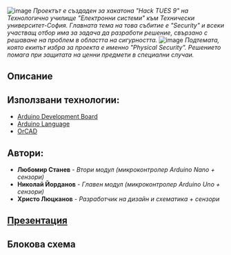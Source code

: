 ![image](https://user-images.githubusercontent.com/101354355/224065087-65db1566-a42a-48a1-afa1-ad5d291aa07f.png)
*Проектът е създаден за хакатона "Hack TUES 9" на Технологично училище "Електронни системи" към Технически университет-София. Главната тема на това събитие е "Security" и всеки участващ отбор има за задача да разработи решение, свързано с решаване на проблем в областта на сигурността.*
![image](https://user-images.githubusercontent.com/101354355/224068431-4e8081ef-f480-4075-bcc3-d183a3fe5d60.png)
*Подтемата, която екипът избра за проекта е именно "Physical Security". Решението помага при защитата на ценни предмети в специални случаи.*

## **Описание**

## **Използвани технологии:**
- [Arduino Development Board](https://store.arduino.cc/collections/boards/products)
- [Arduino Language](https://forum.arduino.cc/t/what-is-the-language-you-type-in-the-arduino-ide/45601)
- [OrCAD](https://www.orcad.com/)

## **Автори:**
- **Любомир Станев** - *Втори модул (микроконтролер Arduino Nano + сензори)*
- **Николай Йорданов** - *Главен модул (микроконтролер Arduino Uno + сензори)*
- **Христо Люцканов** - *Разработчик на дизайн и схематика + сензори*

## [**Презентация**](https://docs.google.com/presentation/d/1wk0YcOQxHuYobVuawa5fxywiyXQfHUcq/edit#slide=id.p1)

## **Блокова схема**
